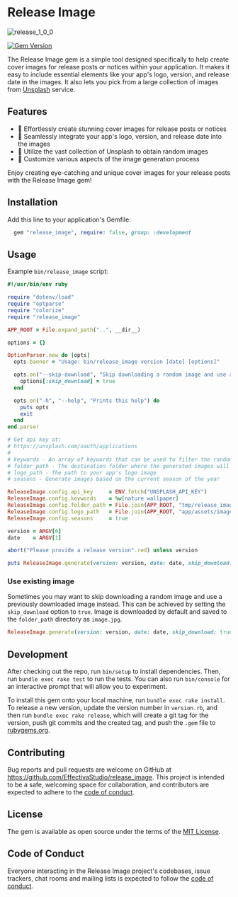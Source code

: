 # Release Image

![release_1_0_0](https://github.com/EffectivaStudio/release_image/assets/66572/e73724ee-3da7-4769-adcf-cdf26816d9d0)

[![Gem Version](https://badge.fury.io/rb/release_image.svg)](https://badge.fury.io/rb/release_image)

The Release Image gem is a simple tool designed specifically to help create cover images for release posts or notices within your application. It makes it easy to include essential elements like your app's logo, version, and release date in the images. It also lets you pick from a large collection of images from [Unsplash](https://unsplash.com/) service.

## Features

- 🌟 Effortlessly create stunning cover images for release posts or notices
- 🌟 Seamlessly integrate your app's logo, version, and release date into the images
- 🌟 Utilize the vast collection of Unsplash to obtain random images
- 🌟 Customize various aspects of the image generation process

Enjoy creating eye-catching and unique cover images for your release posts with the Release Image gem!

## Installation

Add this line to your application's Gemfile:

```ruby
  gem "release_image", require: false, group: :development
```

## Usage

Example `bin/release_image` script:

```rb
#!/usr/bin/env ruby

require "dotenv/load"
require "optparse"
require "colorize"
require "release_image"

APP_ROOT = File.expand_path("..", __dir__)

options = {}

OptionParser.new do |opts|
  opts.banner = "Usage: bin/release_image version [date] [options]"

  opts.on("--skip-download", "Skip downloading a random image and use a previously downloaded image instead.") do
    options[:skip_download] = true
  end

  opts.on("-h", "--help", "Prints this help") do
    puts opts
    exit
  end
end.parse!

# Get api key at:
# https://unsplash.com/oauth/applications
#
# keywords - An array of keywords that can be used to filter the random image
# folder_path - The destination folder where the generated images will be saved
# logo_path - The path to your app's logo image
# seasons - Generate images based on the current season of the year

ReleaseImage.config.api_key     = ENV.fetch("UNSPLASH_API_KEY")
ReleaseImage.config.keywords    = %w[nature wallpaper]
ReleaseImage.config.folder_path = File.join(APP_ROOT, "tmp/release_image")
ReleaseImage.config.logo_path   = File.join(APP_ROOT, "app/assets/images/logo/release_logo.png")
ReleaseImage.config.seasons     = true

version = ARGV[0]
date    = ARGV[1]

abort("Please provide a release version".red) unless version

puts ReleaseImage.generate(version: version, date: date, skip_download: options[:skip_download]).green
```

### Use existing image

Sometimes you may want to skip downloading a random image and use a previously downloaded image instead. This can be
achieved by setting the `skip_download` option to `true`. Image is downloaded by default and saved to the `folder_path`
directory as `image.jpg`.

```rb
ReleaseImage.generate(version: version, date: date, skip_download: true)
```

## Development

After checking out the repo, run `bin/setup` to install dependencies. Then, run `bundle exec rake test` to run the tests. You can also run `bin/console` for an interactive prompt that will allow you to experiment.

To install this gem onto your local machine, run `bundle exec rake install`. To release a new version, update the version number in `version.rb`, and then run `bundle exec rake release`, which will create a git tag for the version, push git commits and the created tag, and push the `.gem` file to [rubygems.org](https://rubygems.org).

## Contributing

Bug reports and pull requests are welcome on GitHub at https://github.com/EffectivaStudio/release_image. This project is intended to be a safe, welcoming space for collaboration, and contributors are expected to adhere to the [code of conduct](https://github.com/EffectivaStudio/release_image/blob/main/CODE_OF_CONDUCT.md).

## License

The gem is available as open source under the terms of the [MIT License](https://opensource.org/licenses/MIT).

## Code of Conduct

Everyone interacting in the Release Image project's codebases, issue trackers, chat rooms and mailing lists is expected to follow the [code of conduct](https://github.com/EffectivaStudio/release_image/blob/main/CODE_OF_CONDUCT.md).
